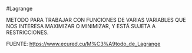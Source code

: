 #Lagrange

METODO PARA TRABAJAR CON FUNCIONES DE VARIAS VARIABLES QUE NOS INTERESA MAXIMIZAR O MINIMIZAR, Y ESTÁ SUJETA A RESTRICCIONES. 

FUENTE: https://www.ecured.cu/M%C3%A9todo_de_Lagrange
